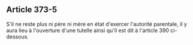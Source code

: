 Article 373-5
----
S'il ne reste plus ni père ni mère en état d'exercer l'autorité parentale, il y
aura lieu à l'ouverture d'une tutelle ainsi qu'il est dit à l'article 390 ci-
dessous.
